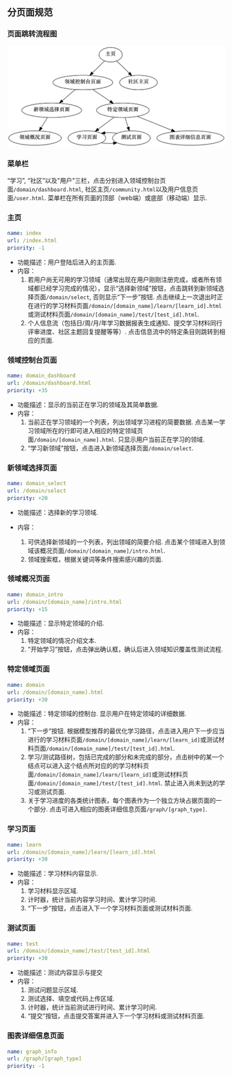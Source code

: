 ## 分页面规范

### 页面跳转流程图

![](page_links.png)



### 菜单栏

“学习”, “社区”以及"用户"三栏，点击分别进入领域控制台页面`/domain/dashboard.html`, 社区主页`/community.html`以及用户信息页面`/user.html`. 菜单栏在所有页面的顶部（web端）或底部（移动端）显示.





### 主页

```yaml
name: index
url: /index.html
priority: -1
```

- 功能描述：用户登陆后进入的主页面.
- 内容：
    1. 若用户尚无可用的学习领域（通常出现在用户刚刚注册完成，或者所有领域都已经学习完成的情况），显示“选择新领域”按钮，点击跳转到新领域选择页面`/domain/select`, 否则显示“下一步”按钮. 点击继续上一次退出时正在进行的学习材料页面`/domain/[domain_name]/learn/[learn_id].html`或测试材料页面`/domain/[domain_name]/test/[test_id].html`.
    2. 个人信息流（包括日/周/月/年学习数据报表生成通知、提交学习材料同行评审进度、社区主题回复提醒等等）. 点击信息流中的特定条目则跳转到相应的页面.





### 领域控制台页面

```yaml
name: domain_dashboard
url: /domain/dashboard.html
priority: +35
```

- 功能描述：显示的当前正在学习的领域及其简单数据.
- 内容：
    1. 当前正在学习领域的一个列表，列出领域学习进程的简要数据. 点击某一学习领域所在的行即可进入相应的特定领域页面`/domain/[domain_name].html`. 只显示用户当前正在学习的领域.
    2. “学习新领域”按钮，点击进入新领域选择页面`/domain/select`.





### 新领域选择页面

```yaml
name: domain_select
url: /domain/select
priority: +20
```

- 功能描述：选择新的学习领域.
- 内容：

    1. 可供选择新领域的一个列表，列出领域的简要介绍. 点击某个领域进入到领域该概况页面`/domain/[domain_name]/intro.html`.
    2. 领域搜索框，根据关键词等条件搜索感兴趣的页面.





### 领域概况页面

```yaml
name: domain_intro
url: /domain/[domain_name]/intro.html
priority: +15
```

- 功能描述：显示特定领域的介绍.
- 内容：
    1. 特定领域的情况介绍文本.
    2. "开始学习”按钮，点击弹出确认框，确认后进入领域知识覆盖性测试流程.





### 特定领域页面

```yaml
name: domain
url: /domain/[domain_name].html
priority: +30
```

- 功能描述：特定领域的控制台. 显示用户在特定领域的详细数据.
- 内容：
    1. “下一步”按钮. 根据模型推荐的最优化学习路径，点击进入用户下一步应当进行的学习材料页面`/domain/[domain_name]/learn/[learn_id]`或测试材料页面`/domain/[domain_name]/test/[test_id].html`.
    2. 学习/测试路径树，包括已完成的部分和未完成的部分，点击树中的某一个结点可以进入这个结点所对应的的学习材料页面`/domain/[domain_name]/learn/[learn_id]`或测试材料页面`/domain/[domain_name]/test/[test_id].html`. 禁止进入尚未到达的学习或测试页面.
    3. 关于学习进度的各类统计图表，每个图表作为一个独立方块占据页面的一个部分. 点击可进入相应的图表详细信息页面`/graph/[graph_type]`.





### 学习页面

```yaml
name: learn
url: /domain/[domain_name]/learn/[learn_id].html
priority: +30
```

- 功能描述：学习材料内容显示.
- 内容：
    1. 学习材料显示区域.
    2. 计时器，统计当前内容学习时间、累计学习时间.
    3. “下一步”按钮，点击进入下一个学习材料页面或测试材料页面.





### 测试页面

```yaml
name: test
url: /domain/[domain_name]/test/[test_id].html
priority: +30
```

- 功能描述：测试内容显示与提交
- 内容：
    1. 测试问题显示区域.
    2. 测试选择、填空或代码上传区域.
    3. 计时器，统计当前测试进行时间、累计学习时间.
    4. “提交”按钮，点击提交答案并进入下一个学习材料或测试材料页面.





### 图表详细信息页面

```yaml
name: graph_info
url: /graph/[graph_type]
priority: -1
```





